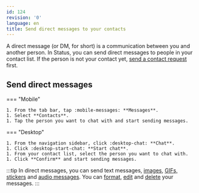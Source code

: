 ```yaml
---
id: 124
revision: '0'
language: en
title: Send direct messages to your contacts
---
```


A direct message (or DM, for short) is a communication between you and another person. In Status, you can send direct messages to people in your contact list. If the person is not your contact yet, [send a contact request](../your-profile-and-preferences/add-a-contact-in-status.md) first.

## Send direct messages

=== "Mobile"

    1. From the tab bar, tap :mobile-messages: **Messages**.
    1. Select **Contacts**.
    1. Tap the person you want to chat with and start sending messages.

=== "Desktop"

    1. From the navigation sidebar, click :desktop-chat: **Chat**.
    1. Click :desktop-start-chat: **Start chat**.
    1. From your contact list, select the person you want to chat with.
    1. Click **Confirm** and start sending messages.

:::tip
In direct messages, you can send text messages, [images](./share-images-in-status.md), [GIFs, stickers](./send-gifs-and-stickers.md) and [audio messages](./send-an-audio-message.md). You can [format](./format-your-messages.md), [edit](./edit-and-delete-your-messages#edit-messages.md) and [delete](./edit-and-delete-your-messages#delete-messages.md) your messages.
:::
